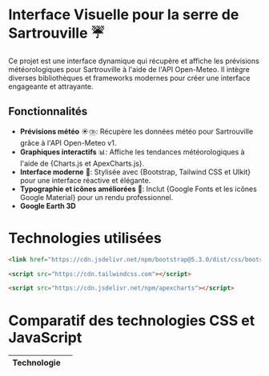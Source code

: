 # Interface Visuelle pour la serre de Sartrouville ☔️

Ce projet est une interface dynamique qui récupère et affiche les prévisions météorologiques pour Sartrouville à l'aide de l'API Open-Meteo. Il intègre diverses bibliothèques et frameworks modernes pour créer une interface engageante et attrayante.

## Fonctionnalités 
- **Prévisions météo** ☀️⛈️: Récupère les données météo pour Sartrouville grâce à l'API Open-Meteo v1.
- **Graphiques interactifs** 📊: Affiche les tendances météorologiques à l'aide de {Charts.js et ApexCharts.js}.
- **Interface moderne** 🏢: Stylisée avec {Bootstrap, Tailwind CSS et UIkit} pour une interface réactive et élégante.
- **Typographie et icônes améliorées** 🎨: Inclut {Google Fonts et les icônes Google Material} pour un rendu professionnel.
- **Google Earth 3D**

# Technologies utilisées

```html
<link href="https://cdn.jsdelivr.net/npm/bootstrap@5.3.0/dist/css/bootstrap.min.css" rel="stylesheet">

<script src="https://cdn.tailwindcss.com"></script>

<script src="https://cdn.jsdelivr.net/npm/apexcharts"></script>
```

# Comparatif des technologies CSS et JavaScript

| **Technologie**         | **<script> ou <style>** | **Téléchargements par mois** | **Utilisateurs total mondial** |
|--------------------------|-------------------------|------------------------------|---------------------------------|
| **Tailwind CSS**         | `<style>`              | ~12 millions                 | ~1.5 million                   |
| **Bootstrap 5**          | `<style>`              | ~15 millions                 | ~3 millions                    |
| **ApexCharts**           | `<script>`             | ~500 000                     | ~100 000                       |
| **Chart.js**             | `<script>`             | ~1.5 million                 | ~500 000                       |
| **Material Design Lite** | `<style>`              | ~100 000                     | ~50 000                        |


### APIs
- **Open-Meteo API**
  - Endpoint: `https://api.open-meteo.com/v1/forecast`
  - Coordonnées : Latitude `48.950363`, Longitude `2.174544` (Ces coordonnées correspondent à l'emplacement du Centre Technique Municipal **CTM** de Sartrouville, situé à cette adresse.)

## Utilisation 🎢

1. Ouvrez `index.html` dans votre navigateur ou utilisez un serveur de développement local.
2. Le tableau de bord récupérera automatiquement les données météorologiques pour Sartrouville à l'aide des coordonnées prédéfinies.
3. Consultez les tendances météorologiques via des graphiques interactifs et une interface moderne et réactive.

## Aperçu du code 🔬

### Script principal
```html
<script>
    const apiUrl = "https://api.open-meteo.com/v1/forecast";
    const latitude = 48.9438; // Latitude pour Sartrouville
    const longitude = 2.1641; // Longitude pour Sartrouville
</script>
```

### Structure des fichiers
- `index.html` : Fichier HTML principal contenant la structure et la mise en page.
- `styles/` : Répertoire contenant les fichiers CSS (Bootstrap, Tailwind, UIkit).
- `scripts/` : Répertoire contenant les fichiers JavaScript pour les intégrations Charts.js et ApexCharts.js.

## Contribution 📚

Les contributions sont les bienvenues ! Veuillez créer un Google Forms et l'imprimer sous la forme d'un QR Code.

## Licence 🔒

Ce projet est sous licence MIT. Voir le fichier `LICENSE` pour plus de détails.

---
---

## Bibliothèques HTML :

## Graphiques
- [D3.js](https://d3js.org) - Bibliothèque puissante pour des visualisations dynamiques basées sur des données.

- [Chart.js](https://www.chartjs.org) - Bibliothèque simple pour créer des graphiques interactifs.
- [ApexCharts](https://apexcharts.com) - Bibliothèque moderne pour des graphiques réactifs et interactifs.

## CSS
- [Material Design Lite](https://getmdl.io) - Framework CSS léger pour intégrer les principes du Material Design dans les sites Web.

- [Bootstrap](https://getbootstrap.com) - Framework CSS pour créer des interfaces utilisateur réactives.
- [Tailwind CSS](https://tailwindcss.com) - Bibliothèque utilitaire pour styliser rapidement des éléments.

## JavaScript
- [jQuery](https://jquery.com) - Simplifie la manipulation du DOM et des animations.

- [React](https://reactjs.org) - Bibliothèque pour construire des interfaces utilisateur interactives.
- [Vue.js](https://vuejs.org) - Framework progressif pour les interfaces utilisateur.

---

## Notes
- Combinez **Bootstrap** avec **Chart.js** pour des projets réactifs et interactifs.
- Utilisez **Tailwind CSS** et **Vue.js** pour des projets modernes et légers.

---

### Graphiques
- **Charts.js**
- **ApexCharts.js**

### Frameworks CSS
- **Bootstrap**
- **Tailwind CSS**
- **UIkit**

### Outils supplémentaires
- **Google Materials** (icônes et outils de design)
- **Google Fonts** (typographie)

---